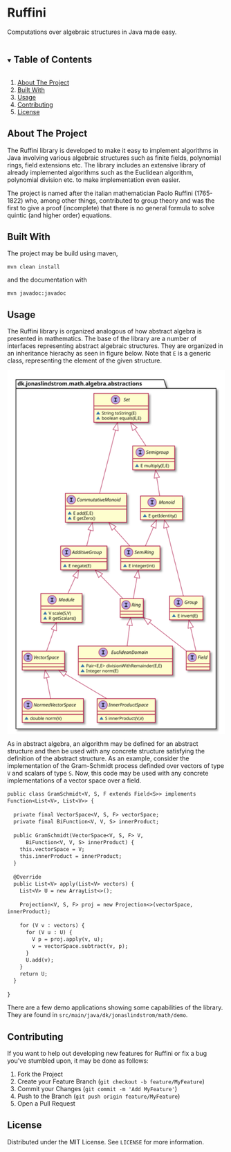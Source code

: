 <!-- PROJECT LOGO -->
<h1>Ruffini</h1>

<p>
    Computations over algebraic structures in Java made easy.
</p>

<!-- TABLE OF CONTENTS -->
<details open="open">
  <summary><h2 style="display: inline-block">Table of Contents</h2></summary>
  <ol>
    <li><a href="#about-the-project">About The Project</a></li>
    <li><a href="#built-with">Built With</a></li>
    <li><a href="#usage">Usage</a></li>
    <li><a href="#contributing">Contributing</a></li>
    <li><a href="#license">License</a></li>
  </ol>
</details>



<!-- ABOUT THE PROJECT -->
## About The Project

<p>
The Ruffini library is developed to make it easy to implement algorithms in Java involving various 
algebraic structures such as finite fields, polynomial rings, field extensions etc. The library includes 
an extensive library of already implemented algorithms such as the Euclidean algorithm, polynomial 
division etc. to make implementation even easier.
</p>
<p>
The project is named after the italian mathematician Paolo Ruffini (1765-1822) who, among other 
things, contributed to group theory and was the first to give a proof (incomplete) that there is no 
general formula to solve quintic (and higher order) equations.
</p>

## Built With
The project may be build using maven,
```
mvn clean install
```
and the documentation with
```
mvn javadoc:javadoc
```

<!-- USAGE EXAMPLES -->
## Usage

The Ruffini library is organized analogous of how abstract algebra is presented in mathematics. The base of the library are a number of interfaces representing abstract algebraic structures. They are organized in an inheritance hierachy as seen in figure below. Note that `E` is a generic class, representing the element of the given structure.

<p align="center">
  <img src="abstractions.svg" align="center" alt="Inheritance diagram for abstract algebraic structures">
</p>

As in abstract algebra, an algorithm may be defined for an abstract structure and then be used with any concrete structure satisfying the definition of the abstract structure. As an example, consider the implementation of the Gram-Schmidt process definded over vectors of type `V` and scalars of type `S`. Now, this code may be used with any concrete implementations of a vector space over a field.

```
public class GramSchmidt<V, S, F extends Field<S>> implements Function<List<V>, List<V>> {

  private final VectorSpace<V, S, F> vectorSpace;
  private final BiFunction<V, V, S> innerProduct;

  public GramSchmidt(VectorSpace<V, S, F> V,
      BiFunction<V, V, S> innerProduct) {
    this.vectorSpace = V;
    this.innerProduct = innerProduct;
  }

  @Override
  public List<V> apply(List<V> vectors) {
    List<V> U = new ArrayList<>();

    Projection<V, S, F> proj = new Projection<>(vectorSpace, innerProduct);

    for (V v : vectors) {
      for (V u : U) {
        V p = proj.apply(v, u);
        v = vectorSpace.subtract(v, p);
      }
      U.add(v);
    }
    return U;
  }

}
```

There are a few demo applications showing some capabilities of the library. They are found in `src/main/java/dk/jonaslindstrom/math/demo`.

<!-- CONTRIBUTING -->
## Contributing

If you want to help out developing new features for Ruffini or fix a bug you've stumbled upon, it may be done as follows:

1. Fork the Project
2. Create your Feature Branch (`git checkout -b feature/MyFeature`)
3. Commit your Changes (`git commit -m 'Add MyFeature'`)
4. Push to the Branch (`git push origin feature/MyFeature`)
5. Open a Pull Request


<!-- LICENSE -->
## License

Distributed under the MIT License. See `LICENSE` for more information.

